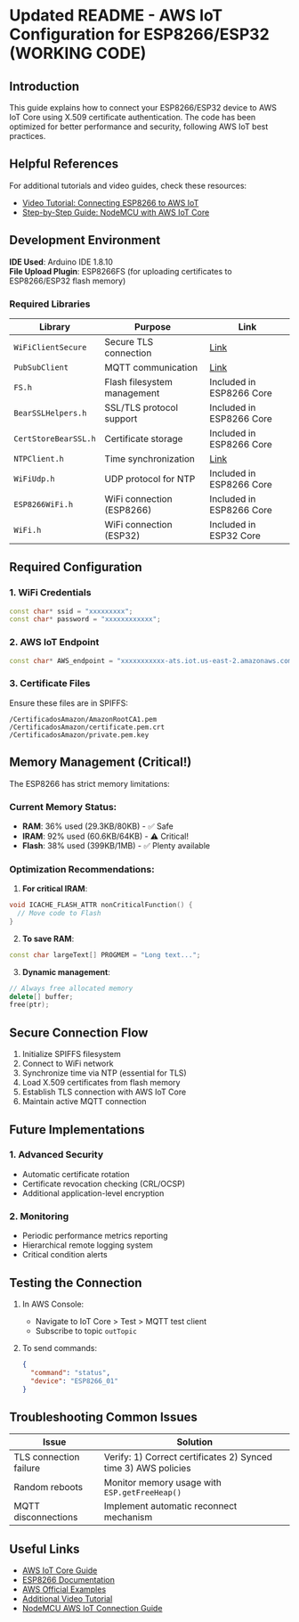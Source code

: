 # Updated README - AWS IoT Configuration for ESP8266/ESP32 (WORKING CODE)

## Introduction
This guide explains how to connect your ESP8266/ESP32 device to AWS IoT Core using X.509 certificate authentication. The code has been optimized for better performance and security, following AWS IoT best practices.

## Helpful References
For additional tutorials and video guides, check these resources:
- [Video Tutorial: Connecting ESP8266 to AWS IoT](https://www.youtube.com/watch?v=28FS2qix2u4)
- [Step-by-Step Guide: NodeMCU with AWS IoT Core](https://electronicsinnovation.com/how-to-connect-nodemcu-esp8266-with-aws-iot-core-using-arduino-ide-mqtt/)

## Development Environment
**IDE Used**: Arduino IDE 1.8.10  
**File Upload Plugin**: ESP8266FS (for uploading certificates to ESP8266/ESP32 flash memory)  

### Required Libraries
| Library | Purpose | Link |
|---------|---------|------|
| `WiFiClientSecure` | Secure TLS connection | [Link](https://github.com/esp8266/Arduino) |
| `PubSubClient` | MQTT communication | [Link](https://github.com/knolleary/pubsubclient) |
| `FS.h` | Flash filesystem management | Included in ESP8266 Core |
| `BearSSLHelpers.h` | SSL/TLS protocol support | Included in ESP8266 Core |
| `CertStoreBearSSL.h` | Certificate storage | Included in ESP8266 Core |
| `NTPClient.h` | Time synchronization | [Link](https://github.com/arduino-libraries/NTPClient) |
| `WiFiUdp.h` | UDP protocol for NTP | Included in ESP8266 Core |
| `ESP8266WiFi.h` | WiFi connection (ESP8266) | Included in ESP8266 Core |
| `WiFi.h` | WiFi connection (ESP32) | Included in ESP32 Core |

## Required Configuration

### 1. WiFi Credentials
```cpp
const char* ssid = "xxxxxxxxx";
const char* password = "xxxxxxxxxxxx";
```

### 2. AWS IoT Endpoint
```cpp
const char* AWS_endpoint = "xxxxxxxxxxx-ats.iot.us-east-2.amazonaws.com";
```

### 3. Certificate Files
Ensure these files are in SPIFFS:
```
/CertificadosAmazon/AmazonRootCA1.pem
/CertificadosAmazon/certificate.pem.crt 
/CertificadosAmazon/private.pem.key
```

## Memory Management (Critical!)
The ESP8266 has strict memory limitations:

### Current Memory Status:
- **RAM**: 36% used (29.3KB/80KB) - ✅ Safe
- **IRAM**: 92% used (60.6KB/64KB) - ⚠️ Critical!
- **Flash**: 38% used (399KB/1MB) - ✅ Plenty available

### Optimization Recommendations:
1. **For critical IRAM**:
```cpp
void ICACHE_FLASH_ATTR nonCriticalFunction() {
  // Move code to Flash
}
```

2. **To save RAM**:
```cpp
const char largeText[] PROGMEM = "Long text...";
```

3. **Dynamic management**:
```cpp
// Always free allocated memory
delete[] buffer; 
free(ptr);
```

## Secure Connection Flow
1. Initialize SPIFFS filesystem
2. Connect to WiFi network
3. Synchronize time via NTP (essential for TLS)
4. Load X.509 certificates from flash memory
5. Establish TLS connection with AWS IoT Core
6. Maintain active MQTT connection

## Future Implementations
### 1. Advanced Security
- Automatic certificate rotation
- Certificate revocation checking (CRL/OCSP)
- Additional application-level encryption

### 2. Monitoring
- Periodic performance metrics reporting
- Hierarchical remote logging system
- Critical condition alerts

## Testing the Connection
1. In AWS Console:
   - Navigate to IoT Core > Test > MQTT test client
   - Subscribe to topic `outTopic`

2. To send commands:
   ```json
   {
     "command": "status",
     "device": "ESP8266_01"
   }
   ```

## Troubleshooting Common Issues
| Issue | Solution |
|-------|----------|
| TLS connection failure | Verify: 1) Correct certificates 2) Synced time 3) AWS policies |
| Random reboots | Monitor memory usage with `ESP.getFreeHeap()` |
| MQTT disconnections | Implement automatic reconnect mechanism |

## Useful Links
- [AWS IoT Core Guide](https://docs.aws.amazon.com/iot/latest/developerguide/what-is-aws-iot.html)
- [ESP8266 Documentation](https://arduino-esp8266.readthedocs.io/en/latest/)
- [AWS Official Examples](https://github.com/aws-samples/aws-iot-esp8266-examples)
- [Additional Video Tutorial](https://www.youtube.com/watch?v=28FS2qix2u4)
- [NodeMCU AWS IoT Connection Guide](https://electronicsinnovation.com/how-to-connect-nodemcu-esp8266-with-aws-iot-core-using-arduino-ide-mqtt/)
